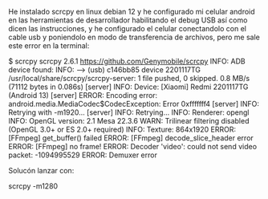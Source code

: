 


He instalado  scrcpy en linux debian 12 y he configurado mi celular android en las herramientas de desarrollador habilitando el debug USB así como dicen las instrucciones, y he configurado el celular conectandolo con el cable usb y poniendolo en modo de transferencia de archivos, pero me sale este error en la terminal:

$ scrcpy
scrcpy 2.6.1 <https://github.com/Genymobile/scrcpy>
INFO: ADB device found:
INFO:     -->   (usb)  c146bb85                        device  2201117TG
/usr/local/share/scrcpy/scrcpy-server: 1 file pushed, 0 skipped. 0.8 MB/s (71112 bytes in 0.086s)
[server] INFO: Device: [Xiaomi] Redmi 2201117TG (Android 13)
[server] ERROR: Encoding error: android.media.MediaCodec$CodecException: Error 0xfffffff4
[server] INFO: Retrying with -m1920...
[server] INFO: Retrying...
INFO: Renderer: opengl
INFO: OpenGL version: 2.1 Mesa 22.3.6
WARN: Trilinear filtering disabled (OpenGL 3.0+ or ES 2.0+ required)
INFO: Texture: 864x1920
ERROR: [FFmpeg] get_buffer() failed
ERROR: [FFmpeg] decode_slice_header error
ERROR: [FFmpeg] no frame!
ERROR: Decoder 'video': could not send video packet: -1094995529
ERROR: Demuxer error


Solucón lanzar con:

scrcpy -m1280
